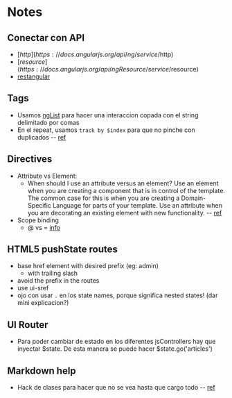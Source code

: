 # Notes

## Conectar con API
- [$http](https://docs.angularjs.org/api/ng/service/$http)
- [$resource](https://docs.angularjs.org/api/ngResource/service/$resource)
- [restangular](https://github.com/mgonto/restangular)

## Tags
- Usamos [ngList](https://docs.angularjs.org/api/ng/directive/ngList) para hacer una interaccion copada con el string delimitado por comas
- En el repeat, usamos `track by $index` para que no pinche con duplicados -- [ref](https://docs.angularjs.org/error/ngRepeat/dupes?p0=tag%20in%20article.tags&p1=string:tag&p2=%22tag%22)

## Directives
- Attribute vs Element:
  - When should I use an attribute versus an element? Use an element when you are creating a component that is in control of the template. The common case for this is when you are creating a Domain-Specific Language for parts of your template. Use an attribute when you are decorating an existing element with new functionality. -- [ref](https://docs.angularjs.org/guide/directive)
- Scope binding
  - @ vs = [info](http://stackoverflow.com/questions/14050195/what-is-the-difference-between-and-in-directive-scope)

## HTML5 pushState routes
- base href element with desired prefix (eg: admin)
  - with trailing slash
- avoid the prefix in the routes
- use ui-sref
- ojo con usar `.` en los state names, porque significa nested states! (dar mini explicacion?)

## UI Router
- Para poder cambiar de estado en los diferentes jsControllers hay que inyectar $state. De esta manera se puede hacer $state.go('articles')

## Markdown help
- Hack de clases para hacer que no se vea hasta que cargo todo -- [ref](http://stackoverflow.com/questions/17985390/angular-animate-ng-cloak-opacity)

